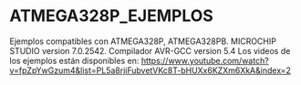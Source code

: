 # ATMEGA328P_EJEMPLOS
Ejemplos compatibles con ATMEGA328P, ATMEGA328PB.
MICROCHIP STUDIO  version 7.0.2542.
Compilador AVR-GCC version 5.4
Los videos de los ejemplos están disponibles en:  https://www.youtube.com/watch?v=fpZpYwGzum4&list=PL5a8rjiFubvetVKc8T-bHUXx6KZXm6XkA&index=2
